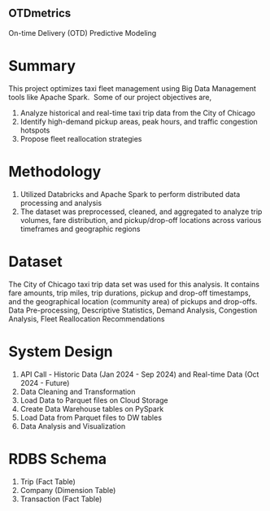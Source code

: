 ## OTDmetrics
On-time Delivery (OTD) Predictive Modeling

# Summary
This project optimizes taxi fleet management using Big Data Management tools like Apache Spark. ​
Some of our project objectives are,​
1. Analyze historical and real-time taxi trip data from the City of Chicago​
2. Identify high-demand pickup areas, peak hours, and traffic congestion hotspots​
3. Propose fleet reallocation strategies

# Methodology
1. Utilized Databricks and Apache Spark to perform distributed data processing and analysis
2. The dataset was preprocessed, cleaned, and aggregated to analyze trip volumes, fare distribution, and pickup/drop-off locations across various timeframes and geographic regions

# Dataset
The City of Chicago taxi trip data set was used for this analysis. ​
It contains fare amounts, trip miles, trip durations, pickup and drop-off timestamps, and the geographical location (community area) of pickups and drop-offs.​
Data Pre-processing, Descriptive Statistics, Demand Analysis, Congestion Analysis, Fleet Reallocation Recommendations​

# System Design
1. API Call - Historic Data (Jan 2024 - Sep 2024) and Real-time Data (Oct 2024 - Future)
2. Data Cleaning and Transformation
3. Load Data to Parquet files on Cloud Storage
4. Create Data Warehouse tables on PySpark
5. Load Data from Parquet files to DW tables
6. Data Analysis and Visualization

# RDBS Schema
1. Trip (Fact Table)
2. Company (Dimension Table)
3. Transaction (Fact Table)


​

​

​

​

​

​

​
​

​
